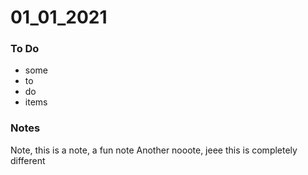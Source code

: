 # 01_01_2021

### To Do
* some
* to
* do
* items

### Notes
Note, this is a note, a fun note
Another nooote, jeee
this is completely different




